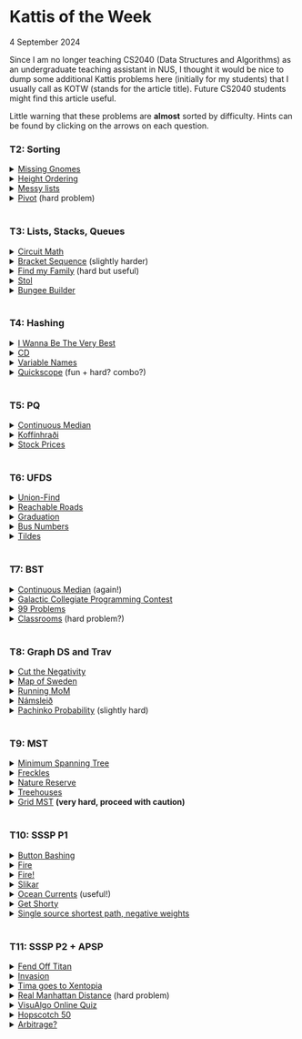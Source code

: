 # Kattis of the Week
4 September 2024

Since I am no longer teaching CS2040 (Data Structures and Algorithms) as an undergraduate teaching assistant in NUS, I thought it would be nice to dump some additional Kattis problems here (initially for my students) that I usually call as KOTW (stands for the article title). Future CS2040 students might find this article useful.

Little warning that these problems are **almost** sorted by difficulty. Hints can be found by clicking on the arrows on each question.

### T2: Sorting
<details>
    <summary><a href="https://open.kattis.com/problems/missinggnomes">Missing Gnomes</a></summary>
    Literally the last question of this tutorial (first permutation thingy)
</details>

<details>
    <summary><a href="https://open.kattis.com/problems/height">Height Ordering</a></summary>
    Simulate insertion sort
</details>

<details>
    <summary><a href="https://open.kattis.com/problems/stokigalistor">Messy lists</a></summary>
    Suppose $S$ is the sorted version of $A$, how many values of i such that <code>S[i] != A[i]</code>?
</details>

<details>
    <summary><a href="https://open.kattis.com/problems/pivot">Pivot</a> (hard problem)</summary>
    You probably see this question very often in your VisuAlgo quiz. If an element is a possible pivot, all elements to its left must be smaller and all elements to its right must be larger. To keep track of this, you can use an array to keep track of the minimum/maximum so far as you iterate through array from the right/left direction. This technique is also known as the <b>running min/max</b>
</details>

<br>

### T3: Lists, Stacks, Queues
<details>
    <summary><a href="https://open.kattis.com/problems/circuitmath">Circuit Math</a></summary>
    Now we deal with postfix expressions! Same idea, but instead you can use one stack: if you see an operator, pop the operator and pop the two operands, and push the evaluation result, rinse and repeat
</details>

<details>
    <summary><a href="https://open.kattis.com/problems/bracketsequence">Bracket Sequence</a> (slightly harder)</summary>
    Now we deal with infix expressions! Again same idea, with an extra toggle whether you should add everything or multiply everything. Read tokens until a you see a close bracket
</details>

<details>
    <summary><a href="https://open.kattis.com/problems/findmyfamily">Find my Family</a> (hard but useful)</summary>
    <a href="https://www.youtube.com/watch?v=0fUUD58n6hs">My fellow ex-tutor Eric Leow has provided the entire explanation for you, here we introduce you to a special kind of stack, the monotonic stack!</a>
</details>

<details>
    <summary><a href="https://open.kattis.com/problems/stol">Stol</a></summary>
    <a href="https://www.youtube.com/watch?v=W7RPiQl81Yc">Also a video by Eric</a>
</details>

<details>
    <summary><a href="https://open.kattis.com/problems/bungeebuilder">Bungee Builder</a></summary>
    Now that you've learnt about monotonic stacks, try this out :)
</details>

<br>

### T4: Hashing
<details>
    <summary><a href="https://open.kattis.com/problems/iwannabe">I Wanna Be The Very Best</a></summary>
    Have a hashset that contains top K attacks, top K defense, and top K health. Report the length of the hashset (which should at most $3K$)
</details>

<details>
    <summary><a href="https://open.kattis.com/problems/cd">CD</a></summary>
    Just populate the two sets A and B and report the size of the intersection. You can use a for loop to do this :)
</details>

<details>
    <summary><a href="https://open.kattis.com/problems/variabelnamn">Variable Names</a></summary>
    Have a hashtable of <code>(number: variable_index)</code> and simulate the process until the number reaches $10^4$, if the number isn't taken yet it shouldn't be an existing key inside the hashtable
</details>

<details>
    <summary><a href="https://open.kattis.com/problems/quickscope">Quickscope</a> (fun + hard? combo?)</summary>
    <b>TLDR: stack-of-hashmaps and hashmap-of-stacks</b><br>
    This is quite hard, but gives an idea of a bi-map where you store the mapping for both directions: one map tells which levels of nesting a variable has and one map tells what variables are on a particular nesting level.<br>
    Suppose we have a stack of hashmaps called $S$ and another hashmap called $T$. At any point of time, let $K$ be the hashmap on the top of $S$.<br>
    Our goal is such that for each hashmap in $S$, it stores the variables in the corresponding nesting level and their type as a key-value pair. As for $T$, the keys are the variables and the values are stacks of the nesting levels this variable is currently used.<br>
    <ul>
    <li>If you detect a new level of nesting being added (i.e. detect a <code>"{"</code>), push another empty hashmap to $S$ (this is the new $K$). This ensures that the hashmap on top of the stack refers to the current nesting level you're at</li>
    <li>If you see a <code>DECLARE x y</code>, add $x$ as the key of $K$ and $y$ as the value. If $x$ already exists beforehand as a key in $K$, you know it's a <code>MULTIPLE DECLARATION</code>, print that and terminate the code immediately. Otherwise, you also need to add the nesting level into $T$ accordingly (check if $x$ is already a key in $T$ and then handle the addition accordingly)</li>
    <li>If you see a <code>TYPEOF x</code>, then you know that we can always look at the last element of <code>T[x]</code>, say it's $d$, and report <code>S[d][x]</code> (the stack $S$ must be an arraylist so we can still access $S$ easily) or <code>UNDECLARED</code> if <code>T[x]</code> is empty</li>
    <li>If you detect the end of the nesting (i.e. a <code>"}"</code>), we need to do two things in this order: ensure that you have popped this nesting level from $T$ on all variables contained in $K$. After that, you safely pop $K$ out of $S$ ($K$ changes to the current top of $S$)</li>
    </ul>
    This ensures that the time complexity of each query is $O(1)$, note that the preprocessing happens on the first and last bullet points where you have to go through all variables within that nesting level!<br><br>
    Here's an example to visualize what's going on. Suppose we have this as the input<br>

    DECLARE a int
    DECLARE b float
    {
    DECLARE b int
    DECLARE c int
    }
    DECLARE d double

then our $S$ looks like <code>[{a: int, b: float, d: double}, {b: int, c: int}]</code> and our $T$ looks like <code>{a: [0], b: [0, 1], c: [1], d: [0]}</code>
</details>

<br>

### T5: PQ
<details>
    <summary><a href="https://open.kattis.com/problems/continuousmedian">Continuous Median</a></summary>
    One of my favourite Leetcode problems. The idea is to have one max heap to store the first half of the "array" and then one min heap to store the latter half. For every iteration, insert to one of the heaps and balance the sizes whenever necessary (e.g. ensure that max heap size is $N/2$ and min heap size if $N-N/2$). When reporting the median, check whether you need to peek the max heap or do you have to take the average of both heap peeks (depends on whether $N$ is currently odd or even)!
</details>

<details>
    <summary><a href="https://open.kattis.com/problems/koffinhradi">Koffínhraði</a></summary>
    Quite a big brain problem, thought I'd like to share with you guys. The idea is to sort the tasks by the <b>DEADLINE</b> because obviously you want to finish things due earlier first. Next, have a max heap to store the task times and a variable to keep track of the sum of the elements in the max heap so far. As you go through the sorted task list, we need to ensure that this sum does not exceed the deadline time of the task you're dealing with. Otherwise, until the sum is before the deadline, keep taking the task with the largest time (thus a max heap), half it, and put it back into the heap. This ensures that after completely processing the task, the sum of the task time so far will never exceed the deadline of the last task.<br>
    One more thing is that we take the task with the largest time because the amount of time saved by halving would be the most when performed on this particular task. For example, 5 -> 2 saves 3 seconds but 100 -> 50 saves 50 seconds!<br><br>
    Pseudocode would be something like this:<br>

    pq = max heap initially empty
    sum = 0
    ans = 0
    sort the tasks by increasing deadline
    for each task in the sorted task list:
        pq.push(task_time)
        sum += task_time
        while sum > task_deadline:
            t = popped task_time from pq
            pq.push(t/2)
            sum = sum - t + t/2
            ans += 1
    output ans
</details>

<details>
    <summary><a href="https://open.kattis.com/problems/stockprices">Stock Prices</a></summary>
    Have a max heap for the buy prices and min heap for sell prices, keep polling from both queues accordingly using a while loop!
</details>

<br>

### T6: UFDS
<details>
    <summary><a href="https://open.kattis.com/problems/unionfind">Union-Find</a></summary>
    It's literally union find without any modification, like, at all.
</details>

<details>
    <summary><a href="https://open.kattis.com/problems/reachableroads">Reachable Roads</a></summary>
    If $u$ and $v$ are connected by an edge, just merge $u$ and $v$ in the UFDS, reachable if they belong to the same set
</details>

<details>
    <summary><a href="https://open.kattis.com/problems/skolavslutningen">Graduation</a></summary>
    Merge accordingly and find the number of disjoint sets left
</details>

<details>
    <summary><a href="https://open.kattis.com/problems/busnumbers">Bus Numbers</a></summary>
    UFDS from 1 to 1000, keep track of min and max of each set
</details>

<details>
    <summary><a href="https://open.kattis.com/problems/tildes">Tildes</a></summary>
    Keep track of size, then answer the query accordingly
</details>

<br>

### T7: BST
<details>
    <summary><a href="https://open.kattis.com/problems/continuousmedian">Continuous Median</a> (again!)</summary>
    Yes, again you can use BST for this instead of priority queue, just repeated use the select method from AVL tree as you insert elements into it
</details>

<details>
    <summary><a href="https://open.kattis.com/problems/gcpc">Galactic Collegiate Programming Contest</a></summary>
    Store all the teams into an AVL tree, update the points by deleting the node corresponding to the particular team and then reinsert the updated node corresponding to that same team. Note that you need to use the <code>rank</code> function in AVL tree!
</details>

<details>
    <summary><a href="https://open.kattis.com/problems/99problems2">99 Problems</a></summary>
    You can use the successor method in AVL trees or just use the TreeSet/TreeMap methods such as <code>floorKey</code> or <code>higherKey</code>! The rest is straightforward based on the instructions
</details>

<details>
    <summary><a href="https://open.kattis.com/problems/classrooms">Classrooms</a> (hard problem?)</summary>
    See <a href="https://en.m.wikipedia.org/wiki/Interval_scheduling#Unweighted"><b>interval scheduling on Wikipedia</b></a> for the official term for this problem but you use an AVL tree to store the compatible intervals so far!
</details>

<br>

### T8: Graph DS and Trav
<details>
    <summary><a href="https://open.kattis.com/problems/cutthenegativity">Cut the Negativity</a></summary>
    Basic conversion from adjacency matrix to edge list, a simple nested for loop will do
</details>

<details>
    <summary><a href="https://open.kattis.com/problems/sverigekartan">Map of Sweden</a></summary>
    Most graph problems in Kattis involve 2D grids, so let's get familiar with making the adjacency list for this one, and then we can also represent each cell as one element of an UFDS on top of the adjacency list. Then for each query, it will be just the combination of enumerating the neighbours of the adjacency list and the merge part of UFDS
</details>

<details>
    <summary><a href="https://open.kattis.com/problems/runningmom">Running MoM</a></summary>
    Let's apply cycle checking for this one. Report 'safe' is there is a cycle involving the city in query, 'trapped' otherwise.
</details>

<details>
    <summary><a href="https://open.kattis.com/problems/namsleid">Námsleið</a></summary>
    Use Kahn's algorithm to keep track of the maximum distance between a node and any node with indegree 0. This can be done by carrying the current depth into the queue (store <code>(node, depth)</code> instead of just <code>node</code>, then you can update into <code>(next_node, depth+1)</code>). Finally, use a hashmap to keep track which modules to take for each depth value, assuming the graph is a DAG.
</details>

<details>
    <summary><a href="https://open.kattis.com/problems/pachinkoprobability">Pachinko Probability</a> (slightly hard)</summary>
    Interesting problem that uses toposort to count the number of paths from any vertex with indegree 0 to those with outdegree 0, then among those paths how many land on the squared vertices (if you're using Kahn's algorithm, accumulate the number of paths in reverse topological order)
</details>

<br>

### T9: MST
<details>
    <summary><a href="https://open.kattis.com/problems/minspantree">Minimum Spanning Tree</a></summary>
    Basic MST problem, given input output MST weight and all the edges
</details>

<details>
    <summary><a href="https://open.kattis.com/problems/freckles">Freckles</a></summary>
    Simply the MST cost
</details>

<details>
    <summary><a href="https://open.kattis.com/problems/naturereserve">Nature Reserve</a></summary>
    Prim's, this tutorial's last question (the power plant thingy)
</details>

<details>
    <summary><a href="https://open.kattis.com/problems/treehouses">Treehouses</a></summary>
    Run Kruskal's with all the first $e$ houses merged on the same set in the UFDS
</details>

<details>
    <summary><a href="https://open.kattis.com/problems/gridmst">Grid MST</a> <b>(very hard, proceed with caution)</b></summary>
    Kruskal's but you need a way to reduce the graph using BFS since without it $O(N^2logN)$ is too big thus TLE, more details are omitted in this article
</details>

<br>

### T10: SSSP P1
<details>
    <summary><a href="https://open.kattis.com/problems/buttonbashing">Button Bashing</a></summary>
    First question of the tutorial (unlocking the lock), same idea!
</details>

<details>
    <summary><a href="https://open.kattis.com/problems/fire2">Fire</a></summary>
    Same as the fire tutorial question!
</details>

<details>
    <summary><a href="https://open.kattis.com/problems/fire3">Fire!</a></summary>
    Same as the fire tutorial question!
</details>

<details>
    <summary><a href="https://open.kattis.com/problems/slikar">Slikar</a></summary>
    Same as the fire tutorial question! Had enough dejavus?
</details>

<details>
    <summary><a href="https://open.kattis.com/problems/oceancurrents">Ocean Currents</a> (useful!)</summary>
    I'd like to introduce you guys to a variant of BFS callled <b>0-1 BFS</b>. Assuming you managed to populate the graph, you will see that the edge weights are either 0 or 1. Instead of using a queue to perform the BFS, use a <b>double-ended queue</b>! This is because you have to either append the next state to the front of the queue or the back of the queue, depending on the edge weight, the front if it's 0 and the back if it's 1. This ensures that the double-ended queue will preserve the ordering of the distances taken so far (remains sorted)!
</details>

<details>
    <summary><a href="https://open.kattis.com/problems/getshorty">Get Shorty</a></summary>
    Similar to the money question, use negative log transformation and then just use Dijkstra!
</details>

<details>
    <summary><a href="https://open.kattis.com/problems/shortestpath3">Single source shortest path, negative weights</a></summary>
    Interesting SP problem, even with negative cycles doesn't mean the shortest path to any vertex cannot be found since it may be outside the negative cycle itself<br><br>
    <b>How to tackle:</b> Run bellman ford and compare the $(V-1)$-th iteration with the next $k$ iterations (at most $V-1$ more iterations). If the value doesn't change, that's the SP already. Otherwise, the vertex is part of a negative cycle. You can use a while loop to keep track of which vertices has its value changed but not marked as part of negative cycle.
</details>

<br>

### T11: SSSP P2 + APSP
<details>
    <summary><a href="https://open.kattis.com/problems/fendofftitan">Fend Off Titan</a></summary>
    Just a regular Dijkstra but instead of storing <code>(sp_estimate, node)</code> in the priority queue, store <code>(num_of_titans, num_of_shamans, sp_estimate, node)</code> instead, since we are comparing the values in this order
</details>

<details>
    <summary><a href="https://open.kattis.com/problems/invasion">Invasion</a></summary>
    Also another variant of Dijkstra, but keep track of what's unsafe until the <code>sp_estimate</code> reaches $k$!
</details>

<details>
    <summary><a href="https://open.kattis.com/problems/xentopia">Tima goes to Xentopia</a></summary>
    The idea is to clone the graph and run regular Dijkstra, very similar to that of Finals 20/21 Sem 2 Q19
</details>

<details>
    <summary><a href="https://open.kattis.com/problems/realmanhattandistance">Real Manhattan Distance</a> (hard problem)</summary>
    The hard part is how to construct the adjacency list since it involves linear algebra to some extent. Otherwise, it's just Dijkstra
</details>

<details>
    <summary><a href="https://open.kattis.com/problems/visualgo">VisuAlgo Online Quiz</a></summary>
    A variant of Dijkstra algorithm where instead of storing just a single integer on the D array, you store a pair <code>(sp_estimate, num_of_paths)</code>. Make sure you managed to update the value of <code>num_of_paths</code> accordingly, whether <code>D[node] == curr_sp_estimate</code> or <code>D[node] > curr_sp_estimate</code> (to which you have to reset it to 0)
</details>

<details>
    <summary><a href="https://open.kattis.com/problems/hopscotch50">Hopscotch 50</a></summary>
    MSSP with Dijkstra from all the 1 tiles to any one of the k tiles. Note that you can always convert MSSP to SSSP using the concept of super-source and super-sink!
</details>

<details>
    <summary><a href="https://open.kattis.com/problems/arbitrage">Arbitrage?</a></summary>
    Classic Floyd-Warshall using negative-log transformation but check the diagonal entries if there are negative values!
</details>